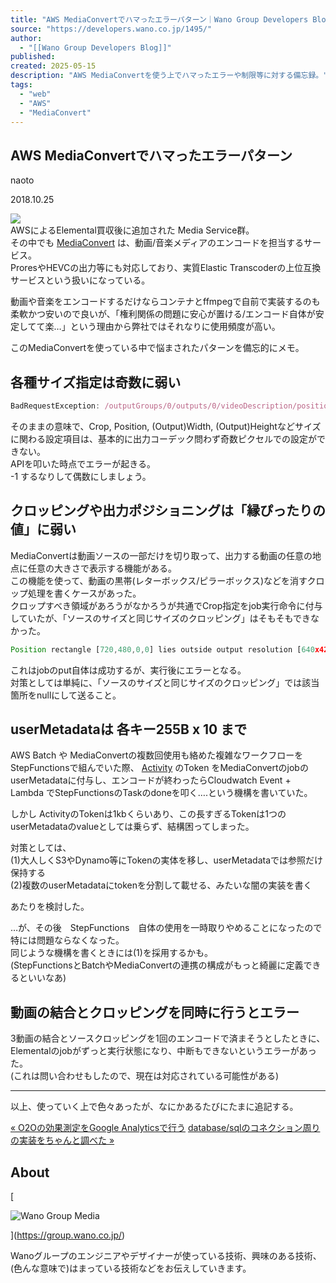 ```yaml
---
title: "AWS MediaConvertでハマったエラーパターン｜Wano Group Developers Blog"
source: "https://developers.wano.co.jp/1495/"
author:
  - "[[Wano Group Developers Blog]]"
published:
created: 2025-05-15
description: "AWS MediaConvertを使う上でハマったエラーや制限等に対する備忘録。"
tags:
  - "web"
  - "AWS"
  - "MediaConvert"
---
```

## AWS MediaConvertでハマったエラーパターン

naoto

2018.10.25

![](https://developers.wano.co.jp/wp-content/uploads/2018/10/download.png)  
AWSによるElemental買収後に追加された Media Service群。  
その中でも [MediaConvert](https://aws.amazon.com/jp/mediaconvert/) は、動画/音楽メディアのエンコードを担当するサービス。  
ProresやHEVCの出力等にも対応しており、実質Elastic Transcoderの上位互換サービスという扱いになっている。

動画や音楽をエンコードするだけならコンテナとffmpegで自前で実装するのも柔軟かつ安いので良いが、「権利関係の問題に安心が置ける/エンコード自体が安定してて楽…」という理由から弊社ではそれなりに使用頻度が高い。

このMediaConvertを使っている中で悩まされたパターンを備忘的にメモ。

## 各種サイズ指定は奇数に弱い

```javascript
BadRequestException: /outputGroups/0/outputs/0/videoDescription/position/x: Should be a multiple of 2 status code: 400, request id: xxxxx9b-d678-11e8-9d7e-fb8xcccccc
```

そのままの意味で、Crop, Position, (Output)Width, (Output)Heightなどサイズに関わる設定項目は、基本的に出力コーデック問わず奇数ピクセルでの設定ができない。  
APIを叩いた時点でエラーが起きる。  
\-1 するなりして偶数にしましょう。

## クロッピングや出力ポジショニングは「縁ぴったりの値」に弱い

MediaConvertは動画ソースの一部だけを切り取って、出力する動画の任意の地点に任意の大きさで表示する機能がある。  
この機能を使って、動画の黒帯(レターボックス/ピラーボックス)などを消すクロップ処理を書くケースがあった。  
クロップすべき領域があろうがなかろうが共通でCrop指定をjob実行命令に付与していたが、「ソースのサイズと同じサイズのクロッピング」はそもそもできなかった。

```javascript
Position rectangle [720,480,0,0] lies outside output resolution [640x426] for video_description [1].
```

これはjobのput自体は成功するが、実行後にエラーとなる。  
対策としては単純に、「ソースのサイズと同じサイズのクロッピング」では該当箇所をnullにして送ること。

## userMetadataは 各キー255B x 10 まで

AWS Batch や MediaConvertの複数回使用も絡めた複雑なワークフローを StepFunctionsで組んでいた際、 [Activity](https://docs.aws.amazon.com/ja_jp/step-functions/latest/dg/concepts-activities.html) のToken をMediaConvertのjobのuserMetadataに付与し、エンコードが終わったらCloudwatch Event + Lambda でStepFunctionsのTaskのdoneを叩く….という機構を書いていた。

しかし ActivityのTokenは1kbくらいあり、この長すぎるTokenは1つのuserMetadataのvalueとしては乗らず、結構困ってしまった。

対策としては、  
(1)大人しくS3やDynamo等にTokenの実体を移し、userMetadataでは参照だけ保持する  
(2)複数のuserMetadataにtokenを分割して載せる、みたいな闇の実装を書く

あたりを検討した。　　  
  
…が、その後　StepFunctions　自体の使用を一時取りやめることになったので特には問題ならなくなった。  
同じような機構を書くときには(1)を採用するかも。  
(StepFunctionsとBatchやMediaConvertの連携の構成がもっと綺麗に定義できるといいなあ)

## 動画の結合とクロッピングを同時に行うとエラー

3動画の結合とソースクロッピングを1回のエンコードで済まそうとしたときに、Elementalのjobがずっと実行状態になり、中断もできないというエラーがあった。  
(これは問い合わせもしたので、現在は対応されている可能性がある)

---

以上、使っていく上で色々あったが、なにかあるたびにたまに追記する。

[« O2Oの効果測定をGoogle Analyticsで行う](https://developers.wano.co.jp/1492/) [database/sqlのコネクション周りの実装をちゃんと調べた »](https://developers.wano.co.jp/1420/)

## About

[

![Wano Group Media](https://developers.wano.co.jp/wp-content/themes/wgd/common/images/wgm_banner.png)

](https://group.wano.co.jp/)

Wanoグループのエンジニアやデザイナーが使っている技術、興味のある技術、(色んな意味で)はまっている技術などをお伝えしていきます。